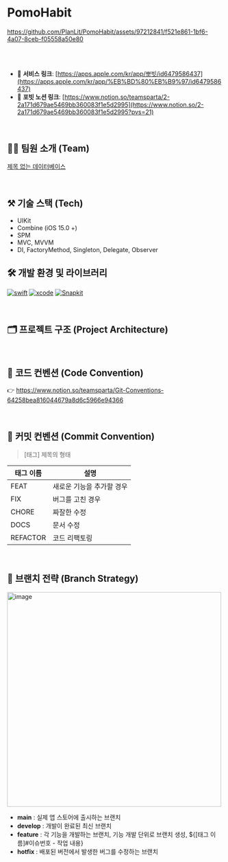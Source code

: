 # PomoHabit

https://github.com/PlanLit/PomoHabit/assets/97212841/f521e861-1bf6-4a07-8ceb-f05558a50e80

<br/><br/>

- 📱 **서비스 링크**: [https://apps.apple.com/kr/app/뽀빗/id6479586437](https://apps.apple.com/kr/app/%EB%BD%80%EB%B9%97/id6479586437)
- 📱 **포빗 노션 링크**: [https://www.notion.so/teamsparta/2-2a171d679ae5469bb360083f1e5d2995](https://www.notion.so/2-2a171d679ae5469bb360083f1e5d2995?pvs=21)

<br/>

## 🧑‍💻 팀원 소개 (Team)

[제목 없는 데이터베이스](https://www.notion.so/5d6d0e2682b742b78b932c9cf5a9e5e4?pvs=21)

<br/>

## ⚒️ 기술 스택 (Tech)

- UIKit
- Combine (iOS 15.0 +)
- SPM
- MVC, MVVM
- DI, FactoryMethod, Singleton, Delegate, Observer

## 🛠 개발 환경 및 라이브러리

[![swift](https://img.shields.io/badge/swift-5.0-orange)]() [![xcode](https://img.shields.io/badge/Xcode-15.0-blue)]() [![Snapkit](https://img.shields.io/badge/SnapKit-5.0.0-yellow)]() 

<br/>

## 🗂️ 프로젝트 구조 (Project Architecture)
<br/>

## 📌 코드 컨벤션 (Code Convention)
👉 https://www.notion.so/teamsparta/Git-Conventions-64258bea816044679a8d6c5966e94366

<br/>

## 📌 커밋 컨벤션 (Commit Convention)

> [태그] 제목의 형태
> 

| 태그 이름 | 설명 |
| --- | --- |
| FEAT | 새로운 기능을 추가할 경우 |
| FIX | 버그를 고친 경우 |
| CHORE | 짜잘한 수정 |
| DOCS | 문서 수정 |
| REFACTOR | 코드 리팩토링 |

<br/>

## 🎋 브랜치 전략 (Branch Strategy)

<img width="500" alt="image" src="https://github.com/Team-Smeme/Smeme-server-renewal/assets/55437339/1699ec13-babc-48f7-a914-d5f1fc1d51dd" />

- **main** : 실제 앱 스토어에 출시하는 브랜치
- **develop** : 개발이 완료된 최신 브랜치
- **feature** : 각 기능을 개발하는 브랜치, 기능 개발 단위로 브랜치 생성, ${[태그 이름]#이슈번호 - 작업 내용}
- **hotfix** : 배포된 버전에서 발생한 버그를 수정하는 브랜치
